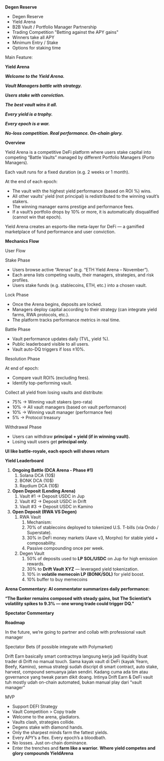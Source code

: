 **Degen Reserve**

- Degen Reserve
- Yield Arena
- B2B Vault / Portfolio Manager Partnership
- Trading Competition "Betting against the APY gains"
- Winners take all APY
- Minimum Entry / Stake
- Options for staking time

Main Feature:

**Yield Arena**

**_Welcome to the Yield Arena._**

**_Vault Managers battle with strategy._**

**_Users stake with conviction._**

**_The best vault wins it all._**

**_Every yield is a trophy._**

**_Every epoch is a war._**

**_No-loss competition. Real performance. On-chain glory._**

**Overview**

Yield Arena is a competitive DeFi platform where users stake capital into competing “Battle Vaults” managed by different Portfolio Managers (Porto Managers).

Each vault runs for a fixed duration (e.g. 2 weeks or 1 month).

At the end of each epoch:

- The vault with the highest yield performance (based on ROI %) wins.
- All other vaults’ yield (not principal) is redistributed to the winning vault’s stakers.
- The winning manager earns prestige and performance fees.
- If a vault’s portfolio drops by 10% or more, it is automatically disqualified (cannot win that epoch).

Yield Arena creates an esports-like meta-layer for DeFi — a gamified marketplace of fund performance and user conviction.

**Mechanics Flow**

User Flow

Stake Phase

- Users browse active “Arenas” (e.g. “ETH Yield Arena – November”).
- Each arena lists competing vaults, their managers, strategies, and risk profiles.
- Users stake funds (e.g. stablecoins, ETH, etc.) into a chosen vault.

Lock Phase

- Once the Arena begins, deposits are locked.
- Managers deploy capital according to their strategy (can integrate yield farms, RWA protocols, etc.).
- The platform tracks performance metrics in real time.

Battle Phase

- Vault performance updates daily (TVL, yield %).
- Public leaderboard visible to all users.
- Vault auto-DQ triggers if loss ≥10%.

Resolution Phase

At end of epoch:

- Compare vault ROI% (excluding fees).
- Identify top-performing vault.

Collect all yield from losing vaults and distribute:

- 75% → Winning vault stakers (pro-rata)
- 10% -> All vault managers (based on vault performance)
- 10% → Winning vault manager (performance fee)
- 5% → Protocol treasury

Withdrawal Phase

- Users can withdraw **principal + yield (if in winning vault).**
- Losing vault users get **principal only**.

**UI like battle-royale, each epoch will shows return**

**Yield Leaderboard**

1. **Ongoing Battle (DCA Arena - Phase #1)**
   1. Solana DCA (10$)
   2. BONK DCA (10$)
   3. Raydium DCA (10$)
2. **Open Deposit (Lending Arena)**
   1. Vault #1 -> Deposit USDC in Jup
   2. Vault #2 -> Deposit USDC in Drift
   3. Vault #3 -> Deposit USDC in Kamino
3. **Open Deposit (RWA VS Degen)**
   1. RWA Vault
      1. Mechanism:
      2. 70% of stablecoins deployed to tokenized U.S. T-bills (via Ondo / Superstate).
      3. 30% in DeFi money markets (Aave v3, Morpho) for stable yield + composability.
      4. Passive compounding once per week.
   2. Degen Vault
      1. 50% of deposits used to **LP SOL/USDC** on Jup for high emission rewards.
      2. 30% to **Drift Vault XYZ** — leveraged yield tokenization.
      3. 10% in **volatile memecoin LP (BONK/SOL)** for yield boost.
      4. 10% buffer to buy memecoins

**Arena Commentary: AI commentator summarizes daily performance:**

**“The Banker remains composed with steady gains, but The Scientist’s volatility spikes to 9.3% — one wrong trade could trigger DQ.”**

**Spectator Commentary**

**Roadmap**

In the future, we’re going to partner and collab with professional vault manager

Spectator Bets (if possible integrate with Polymarket)

Drift Earn basically smart contractnya langsung kerja jadi liquidity buat trader di Drift no manual touch. Sama kayak vault di DeFi (kayak Yearn, Beefy, Kamino), semua strategi sudah discript di smart contract, auto stake, harvest, compound semuanya jalan sendiri. Kadang cuma ada tim atau governance yang tweak param dikit doang. Intinya Drift Earn & DeFi vault tuh mostly udah on-chain automated, bukan manual play dari “vault manager”

MVP

- Support DEFI Strategy
- Vault Competition > Copy trade
- Welcome to the arena, gladiators.
- Vaults clash, strategies collide.
- Degens stake with diamond hands.
- Only the sharpest minds farm the fattest yields.
- Every APY’s a flex. Every epoch’s a bloodbath.
- No losses. Just on-chain dominance.
- Enter the trenches and **farm like a warrior.**
  **Where yield competes and glory compounds YieldArena**
